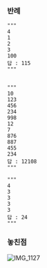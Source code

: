 ### 반례
```
"""
4
1
2
3
100
답 : 115
"""


"""
10
123
456
234
998
12
7
876
887
455
234
답 : 12108
"""

"""
4
3
3
3
3
답 : 24
"""
```

### 놓친점
![IMG_1127](https://github.com/JangAyeon/Algorithm/assets/67853616/e14155f1-8677-4886-a9b7-49a0aba4c108)
